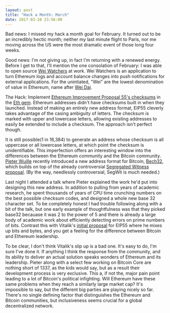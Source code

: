 ```yaml
---
layout: post
title: "Hack a Month: March"
date: 2017-03-28 23:56:00
---
```

Bad news: I missed my hack a month goal for February. It turned out to be an incredibly hectic month; neither my last minute flight to Paris, nor me moving across the US were the most dramatic event of those long four weeks.

Good news: I'm not giving up, in fact I'm returning with a renewed energy. Before I get to that, I'll mention the one consolation of February: I was able to open source [Wei Watchers](https://github.com/oraclekit/wei_watchers) at work. Wei Watchers is an application to turn Ethereum logs and account balance changes into push notifications for external applications. For the unintiated, "Wei" are the lowest denomination of value in Ethereum, name after [Wei Dai](https://en.bitcoin.it/wiki/Wei_Dai).

The Hack: Implement [Ethereum Improvement Proposal 55's checksums](https://github.com/ethereum/EIPs/issues/55) in the [Eth gem](https://github.com/se3000/ruby-eth). Ethereum addresses didn't have checksums built in when they launched. Instead of making an entirely new address format, EIP55 cleverly takes advantage of the casing ambiguity of letters. The checksum is marked with upper and lowercase letters, allowing existing addresses to easily be extended to include a checksum. The approach isn't perfect though.

It is still possible(1 in 16,384) to generate an address whose checksum is all uppercase or all lowercase letters, at which point the checksum is unidentifiable. This imperfection offers an interesting window into the differences between the Ethereum community and the Bitcoin community. [Pieter Wuille](http://pieterwuillefacts.com/) recently introduced a new address format for Bitcoin, [Bech32](https://github.com/sipa/bech32/blob/master/bip-witaddr.mediawiki), which builds on top of the already controversial [Segregated Witness proposal](https://github.com/bitcoin/bips/blob/master/bip-0141.mediawiki). (By the way, needlessly controversial, SegWit is much needed.)

Last night I attended a talk where Pieter explained the work he'd put into designing this new address. In addition to pulling from years of academic research, he spent thousands of years of CPU time crunching numbers on the best possible checksum codes, and designed a whole new base 32 character set. To be completely honest I had trouble following along with a bit of the talk, but one early example of thoughtfulness was that they picked base32 becauase it was 2 to the power of 5 and there is already a large body of academic work about efficiently detecting errors on prime numbers of bits. Contrast this with Vitalik's [initial proposal](https://github.com/ethereum/EIPs/issues/55#issue-126609688) for EIP55 where he mixes up bits and bytes, and you get a feeling for the difference between Bitcoin and Ethereum leadership.

To be clear, I don't think Vitalik's slip up is a bad one. It's easy to do, I'm sure I've done it. If anything I think the response from the community, and its ability to deliver an actual solution speaks wonders of Ethereum and its leadership. Pieter along with a select few working on Bitcoin Core are nothing short of 1337, as the kids would say, but as a result their development process is very exclusive. This a, if not the, major pain point leading to a lot of Bitcoin's political infighting. Will Ethereum have these same problems when they reach a similarly large market cap? It's impossible to say, but the different big parties are playing nicely so far. There's no single defining factor that distinguishes the Ethereum and Bitcoin communities, but inclusiveness seems crucial for a global decentralized network.
